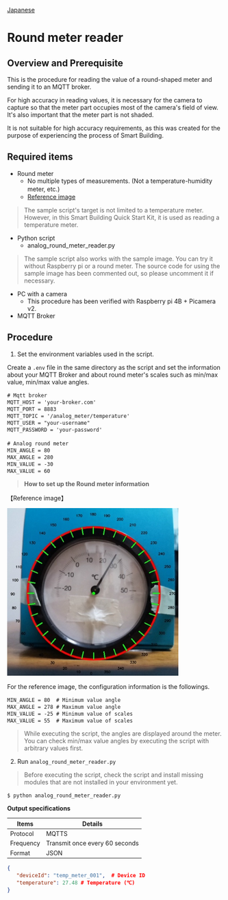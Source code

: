 [Japanese](./README.md)

# Round meter reader

## Overview and Prerequisite

This is the procedure for reading the value of a round-shaped meter and sending it to an MQTT broker.

For high accuracy in reading values, it is necessary for the camera to capture so that the meter part occupies most of the camera's field of view. It's also important that the meter part is not shaded.

It is not suitable for high accuracy requirements, as this was created for the purpose of experiencing the process of Smart Building.

## Required items
- Round meter
    - No multiple types of measurements. (Not a temperature-humidity meter, etc.)　
    - [Reference image](#meter-image)
> The sample script's target is not limited to a temperature meter. However, in this Smart Building Quick Start Kit, it is used as reading a temperature meter.

- Python script
    - analog_round_meter_reader.py

> The sample script also works with the sample image. You can try it without Raspberry pi or a round meter. The source code for using the sample image has been commented out, so please uncomment it if necessary.

- PC with a camera   
    - This procedure has been verified with Raspberry pi 4B + Picamera v2.
- MQTT Broker


## Procedure

1. Set the environment variables used in the script.

Create a `.env` file in the same directory as the script and set the information about your MQTT Broker and about round meter's scales such as min/max value, min/max value angles.

```.env
# Mqtt broker
MQTT_HOST = 'your-broker.com'
MQTT_PORT = 8883
MQTT_TOPIC = '/analog_meter/temperature'
MQTT_USER = "your-username"
MQTT_PASSWORD = 'your-password'

# Analog round meter
MIN_ANGLE = 80
MAX_ANGLE = 280
MIN_VALUE = -30
MAX_VALUE = 60
```
>**How to set up the Round meter information**

<a id="meter-image"></a>

【Reference image】

<img src="./img/calibration.jpg" width="400">

For the reference image, the configuration information is the followings.  

```
MIN_ANGLE = 80  # Minimum value angle
MAX_ANGLE = 278 # Maximum value angle
MIN_VALUE = -25 # Minimum value of scales
MAX_VALUE = 55  # Maximum value of scales
```
> While executing the script, the angles are displayed around the meter. You can check min/max value angles by executing the script with arbitrary values first.


2.  Run `analog_round_meter_reader.py`
> Before executing the script, check the script and install missing modules that are not installed in your environment yet.
```
$ python analog_round_meter_reader.py
```


**Output specifications**

|Items|Details|
|---|---|
|Protocol|MQTTS|
|Frequency|Transmit once every 60 seconds|
|Format|JSON |

```JSON
{
   "deviceId": "temp_meter_001",  # Device ID
   "temperature": 27.48 # Temperature (℃)
}
```
